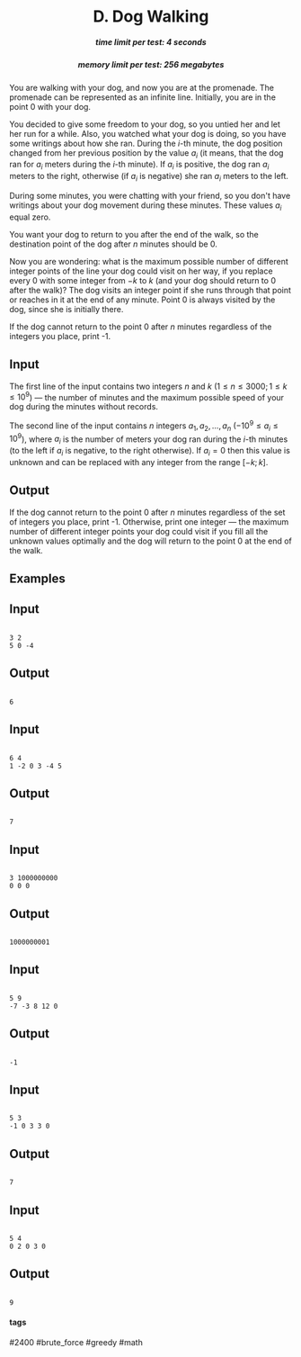<h1 style='text-align: center;'> D. Dog Walking</h1>

<h5 style='text-align: center;'>time limit per test: 4 seconds</h5>
<h5 style='text-align: center;'>memory limit per test: 256 megabytes</h5>

You are walking with your dog, and now you are at the promenade. The promenade can be represented as an infinite line. Initially, you are in the point $0$ with your dog. 

You decided to give some freedom to your dog, so you untied her and let her run for a while. Also, you watched what your dog is doing, so you have some writings about how she ran. During the $i$-th minute, the dog position changed from her previous position by the value $a_i$ (it means, that the dog ran for $a_i$ meters during the $i$-th minute). If $a_i$ is positive, the dog ran $a_i$ meters to the right, otherwise (if $a_i$ is negative) she ran $a_i$ meters to the left.

During some minutes, you were chatting with your friend, so you don't have writings about your dog movement during these minutes. These values $a_i$ equal zero.

You want your dog to return to you after the end of the walk, so the destination point of the dog after $n$ minutes should be $0$.

Now you are wondering: what is the maximum possible number of different integer points of the line your dog could visit on her way, if you replace every $0$ with some integer from $-k$ to $k$ (and your dog should return to $0$ after the walk)? The dog visits an integer point if she runs through that point or reaches in it at the end of any minute. Point $0$ is always visited by the dog, since she is initially there.

If the dog cannot return to the point $0$ after $n$ minutes regardless of the integers you place, print -1.

## Input

The first line of the input contains two integers $n$ and $k$ ($1 \le n \le 3000; 1 \le k \le 10^9$) — the number of minutes and the maximum possible speed of your dog during the minutes without records.

The second line of the input contains $n$ integers $a_1, a_2, \ldots, a_n$ ($-10^9 \le a_i \le 10^9$), where $a_i$ is the number of meters your dog ran during the $i$-th minutes (to the left if $a_i$ is negative, to the right otherwise). If $a_i = 0$ then this value is unknown and can be replaced with any integer from the range $[-k; k]$.

## Output

If the dog cannot return to the point $0$ after $n$ minutes regardless of the set of integers you place, print -1. Otherwise, print one integer — the maximum number of different integer points your dog could visit if you fill all the unknown values optimally and the dog will return to the point $0$ at the end of the walk.

## Examples

## Input


```

3 2
5 0 -4

```
## Output


```

6

```
## Input


```

6 4
1 -2 0 3 -4 5

```
## Output


```

7

```
## Input


```

3 1000000000
0 0 0

```
## Output


```

1000000001

```
## Input


```

5 9
-7 -3 8 12 0

```
## Output


```

-1

```
## Input


```

5 3
-1 0 3 3 0

```
## Output


```

7

```
## Input


```

5 4
0 2 0 3 0

```
## Output


```

9

```


#### tags 

#2400 #brute_force #greedy #math 